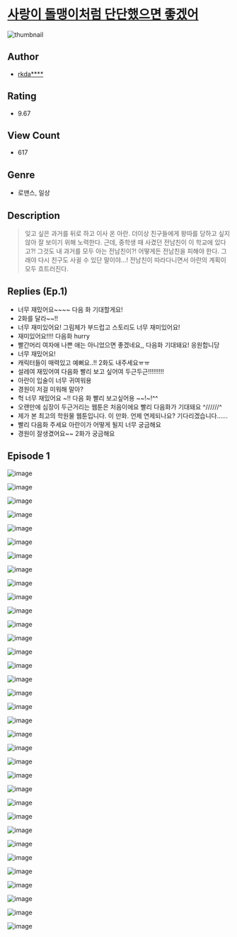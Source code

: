 # [사랑이 돌맹이처럼 단단했으면 좋겠어](https://comic.naver.com/challenge/list?titleId=811170)
![thumbnail](https://image-comic.pstatic.net/user_contents_data/challenge_comic/2023/05/25/357296/upload_7090134968838927923_480x623.jpeg)

## Author
- [rkda****](https://comic.naver.com/artistTitle?id=357296)

## Rating
- 9.67

## View Count
- 617

## Genre
- 로맨스, 일상

## Description
> 잊고 싶은 과거를 뒤로 하고 이사 온 아란. 더이상 친구들에게 왕따를 당하고 싶지 않아 잘 보이기 위해 노력한다. 근데, 중학생 때 사겼던 전남친이 이 학교에 있다고?! 그것도 내 과거를 모두 아는 전남친이?! 어떻게든 전남친을 피해야 한다. 그래야 다시 친구도 사귈 수 있단 말이야...! 전남친이 따라다니면서 아란의 계획이 모두 흐트러진다.

## Replies (Ep.1)
- 너무 재밌어요~~~~ 다음 화 기대할게요!
- 2화를 달라~~!!
- 너무 재미있어요! 그림체가 부드럽고 스토리도 너무 재미있어요!
- 재미있어요!!!! 다음화 hurry
- 빨간머리 여자애 나쁜 애는 아니었으면 좋겠네요,, 다음화 기대돼요! 응원합니당
- 너무 재밌어요!
- 캐릭터들이 매력있고 예뻐요..!! 2화도 내주세요ㅠㅠ
- 설레여 재밌어여 다음화 빨리 보고 싶어여 두근두근!!!!!!!!!
- 아란이 입술이 너무 귀여워용
- 경원이 저걸 미워해 말아?
- 헉 너무 재밌어요 ~!! 다음 화 빨리 보고싶어용 ~~!~!^^
- 오랜만에 심장이 두근거리는 웹툰은 처음이에요 빨리 다음화가 기대돼요 ^//////^
- 제가 본 최고의 학원물 웹툰입니다. 이 만화. 언제 연제되나요? 기다리겠습니다......
- 빨리 다음화 주세요 아란이가 어떻게 될지 너무 궁금해요
- 경원이 잘생겼어요~~ 2화가 궁금해요

## Episode 1
![image](https://image-comic.pstatic.net/user_contents_data/challenge_comic/2023/05/25/357296/upload_7234532752122864740.jpeg)

![image](https://image-comic.pstatic.net/user_contents_data/challenge_comic/2023/05/25/357296/upload_3617294721105683507.jpeg)

![image](https://image-comic.pstatic.net/user_contents_data/challenge_comic/2023/05/25/357296/upload_3545803388387603556.jpeg)

![image](https://image-comic.pstatic.net/user_contents_data/challenge_comic/2023/05/25/357296/upload_7363447200487454517.jpeg)

![image](https://image-comic.pstatic.net/user_contents_data/challenge_comic/2023/05/25/357296/upload_7017560823432569142.jpeg)

![image](https://image-comic.pstatic.net/user_contents_data/challenge_comic/2023/05/25/357296/upload_3487246478687156024.jpeg)

![image](https://image-comic.pstatic.net/user_contents_data/challenge_comic/2023/05/25/357296/upload_3775762740713513573.jpeg)

![image](https://image-comic.pstatic.net/user_contents_data/challenge_comic/2023/05/25/357296/upload_7378085192094868324.jpeg)

![image](https://image-comic.pstatic.net/user_contents_data/challenge_comic/2023/05/25/357296/upload_7363495583394390322.jpeg)

![image](https://image-comic.pstatic.net/user_contents_data/challenge_comic/2023/05/25/357296/upload_4049691761284899378.jpeg)

![image](https://image-comic.pstatic.net/user_contents_data/challenge_comic/2023/05/25/357296/upload_7291439080261379127.jpeg)

![image](https://image-comic.pstatic.net/user_contents_data/challenge_comic/2023/05/25/357296/upload_7076673681634635876.jpeg)

![image](https://image-comic.pstatic.net/user_contents_data/challenge_comic/2023/05/25/357296/upload_3690758405932265523.jpeg)

![image](https://image-comic.pstatic.net/user_contents_data/challenge_comic/2023/05/25/357296/upload_4050477928459559989.jpeg)

![image](https://image-comic.pstatic.net/user_contents_data/challenge_comic/2023/05/25/357296/upload_3486692334202401843.jpeg)

![image](https://image-comic.pstatic.net/user_contents_data/challenge_comic/2023/05/25/357296/upload_7148394790737949489.jpeg)

![image](https://image-comic.pstatic.net/user_contents_data/challenge_comic/2023/05/25/357296/upload_3979271348717762872.jpeg)

![image](https://image-comic.pstatic.net/user_contents_data/challenge_comic/2023/05/25/357296/upload_3474303049243505202.jpeg)

![image](https://image-comic.pstatic.net/user_contents_data/challenge_comic/2023/05/25/357296/upload_3775249277406885732.jpeg)

![image](https://image-comic.pstatic.net/user_contents_data/challenge_comic/2023/05/25/357296/upload_3990810740448126256.jpeg)

![image](https://image-comic.pstatic.net/user_contents_data/challenge_comic/2023/05/25/357296/upload_3762535809169174885.jpeg)

![image](https://image-comic.pstatic.net/user_contents_data/challenge_comic/2023/05/25/357296/upload_3472947531727581237.jpeg)

![image](https://image-comic.pstatic.net/user_contents_data/challenge_comic/2023/05/25/357296/upload_7219323413833410146.jpeg)

![image](https://image-comic.pstatic.net/user_contents_data/challenge_comic/2023/05/25/357296/upload_3904680466115224368.jpeg)

![image](https://image-comic.pstatic.net/user_contents_data/challenge_comic/2023/05/25/357296/upload_3703191670380651873.jpeg)

![image](https://image-comic.pstatic.net/user_contents_data/challenge_comic/2023/05/25/357296/upload_3617569599831631156.jpeg)

![image](https://image-comic.pstatic.net/user_contents_data/challenge_comic/2023/05/25/357296/upload_7291389787623404133.jpeg)

![image](https://image-comic.pstatic.net/user_contents_data/challenge_comic/2023/05/25/357296/upload_7305176572581274209.jpeg)

![image](https://image-comic.pstatic.net/user_contents_data/challenge_comic/2023/05/25/357296/upload_3834595597918287970.jpeg)

![image](https://image-comic.pstatic.net/user_contents_data/challenge_comic/2023/05/25/357296/upload_3617007555310805557.jpeg)

![image](https://image-comic.pstatic.net/user_contents_data/challenge_comic/2023/05/25/357296/upload_3774360872062038116.jpeg)

![image](https://image-comic.pstatic.net/user_contents_data/challenge_comic/2023/05/25/357296/upload_3906980855011631922.jpeg)

![image](https://image-comic.pstatic.net/user_contents_data/challenge_comic/2023/05/25/357296/upload_3762306921774986809.jpeg)

![image](https://image-comic.pstatic.net/user_contents_data/challenge_comic/2023/05/25/357296/upload_7378412654024679993.jpeg)
